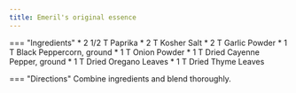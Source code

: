 ```yaml
---
title: Emeril's original essence
---
```

=== "Ingredients"
    * 2 1/2 T Paprika
    * 2 T Kosher Salt
    * 2 T Garlic Powder
    * 1 T Black Peppercorn, ground
    * 1 T Onion Powder
    * 1 T Dried Cayenne Pepper, ground
    * 1 T Dried Oregano Leaves
    * 1 T Dried Thyme Leaves

=== "Directions"
    Combine ingredients and blend thoroughly.

[^reddit]:
    /u/redskyaboveme. ["Cooks of Reddit, what are the custom spice blends you make in bulk to repeatedly use in your recipes?"](https://old.reddit.com/r/Cooking/comments/622hz5/) _Reddit: /r/Cooking._ 28 March 2017.
